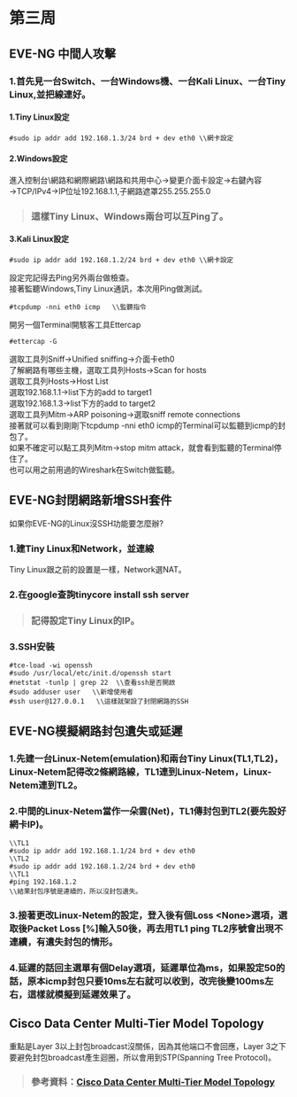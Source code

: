 # 第三周
## EVE-NG 中間人攻擊
### 1.首先見一台Switch、一台Windows機、一台Kali Linux、一台Tiny Linux,並把線連好。
#### 1.Tiny Linux設定
```
#sudo ip addr add 192.168.1.3/24 brd + dev eth0 \\網卡設定
```
#### 2.Windows設定
進入控制台\網路和網際網路\網路和共用中心→變更介面卡設定→右鍵內容→TCP/IPv4→IP位址192.168.1.1,子網路遮罩255.255.255.0   
> ### 這樣Tiny Linux、Windows兩台可以互Ping了。
#### 3.Kali Linux設定
```
#sudo ip addr add 192.168.1.2/24 brd + dev eth0 \\網卡設定
```
設定完記得去Ping另外兩台做檢查。   
接著監聽Windows,Tiny Linux通訊，本次用Ping做測試。   
```
#tcpdump -nni eth0 icmp   \\監聽指令
```
開另一個Terminal開駭客工具Ettercap   
```
#ettercap -G  
```
選取工具列Sniff→Unified sniffing→介面卡eth0    
了解網路有哪些主機，選取工具列Hosts→Scan for hosts    
選取工具列Hosts→Host List     
選取192.168.1.1→list下方的add to target1     
選取192.168.1.3→list下方的add to target2      
選取工具列Mitm→ARP poisoning→選取sniff remote connections     
接著就可以看到剛剛下tcpdump -nni eth0 icmp的Terminal可以監聽到icmp的封包了。    
如果不確定可以點工具列Mitm→stop mitm attack，就會看到監聽的Terminal停住了。    
也可以用之前用過的Wireshark在Switch做監聽。
## EVE-NG封閉網路新增SSH套件
如果你EVE-NG的Linux沒SSH功能要怎麼辦?    
### 1.建Tiny Linux和Network，並連線
Tiny Linux跟之前的設置是一樣，Network選NAT。    
### 2.在google查詢tinycore install ssh server
> ### 記得設定Tiny Linux的IP。
### 3.SSH安裝
```
#tce-load -wi openssh
#sudo /usr/local/etc/init.d/openssh start
#netstat -tunlp | grep 22  \\查看ssh是否開啟
#sudo adduser user   \\新增使用者
#ssh user@127.0.0.1   \\這樣就架設了封閉網路的SSH
```
## EVE-NG模擬網路封包遺失或延遲
### 1.先建一台Linux-Netem(emulation)和兩台Tiny Linux(TL1,TL2)，Linux-Netem記得改2條網路線，TL1連到Linux-Netem，Linux-Netem連到TL2。
### 2.中間的Linux-Netem當作一朵雲(Net)，TL1傳封包到TL2(要先設好網卡IP)。
```
\\TL1
#sudo ip addr add 192.168.1.1/24 brd + dev eth0
\\TL2
#sudo ip addr add 192.168.1.2/24 brd + dev eth0
\\TL1
#ping 192.168.1.2
\\結果封包序號是連續的，所以沒封包遺失。
```
### 3.接著更改Linux-Netem的設定，登入後有個Loss \<None>選項，選取後Packet Loss [%]輸入50後，再去用TL1 ping TL2序號會出現不連續，有遺失封包的情形。
### 4.延遲的話回主選單有個Delay選項，延遲單位為ms，如果設定50的話，原本icmp封包只要10ms左右就可以收到，改完後變100ms左右，這樣就模擬到延遲效果了。
## Cisco Data Center Multi-Tier Model Topology
重點是Layer 3以上封包broadcast沒關係，因為其他端口不會回應，Layer 3之下要避免封包broadcast產生迴圈，所以會用到STP(Spanning Tree Protocol)。    
> ### 參考資料：[Cisco Data Center Multi-Tier Model Topology](https://www.cisco.com/c/en/us/td/docs/solutions/Enterprise/Data_Center/DC_Infra2_5/DCInfra_2.html)

